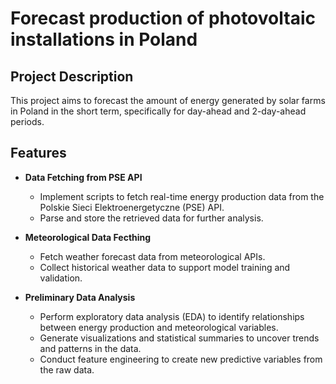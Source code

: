 # Forecast production of photovoltaic installations in Poland

## Project Description
This project aims to forecast the amount of energy generated by solar farms in Poland in the short term, specifically for day-ahead and 2-day-ahead periods.

## Features
- **Data Fetching from PSE API**
  - Implement scripts to fetch real-time energy production data from the Polskie Sieci Elektroenergetyczne (PSE) API.
  - Parse and store the retrieved data for further analysis.

- **Meteorological Data Fecthing**
  - Fetch weather forecast data from meteorological APIs.
  - Collect historical weather data to support model training and validation.

- **Preliminary Data Analysis**
  - Perform exploratory data analysis (EDA) to identify relationships between energy production and meteorological variables.
  - Generate visualizations and statistical summaries to uncover trends and patterns in the data.
  - Conduct feature engineering to create new predictive variables from the raw data.
